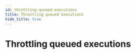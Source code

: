```yaml
---
id: throttling-queued-executions
title: Throttling queued executions
hide_title: true
---
```


# Throttling queued executions